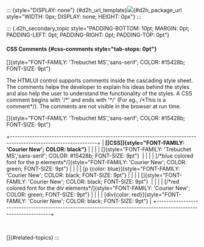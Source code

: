 ::: {style="DISPLAY: none"}
[](ms-xhelp:///?Id=d2h_url_template){#d2h_url_template}![](!package_url!){#d2h_package_url style="WIDTH: 0px; DISPLAY: none; HEIGHT: 0px"}
:::

::: {.d2h_secondary_topic style="PADDING-BOTTOM: 10pt; MARGIN: 0pt; PADDING-LEFT: 0pt; PADDING-RIGHT: 0pt; PADDING-TOP: 0pt"}
#### CSS Comments {#css-comments style="tab-stops: 0pt"}

[]{style="FONT-FAMILY: 'Trebuchet MS','sans-serif'; COLOR: #15428b; FONT-SIZE: 9pt"} 

The HTMLUI control supports comments inside the cascading style sheet. The comments help~~s~~ the developer to explain his ideas behind the styles and also help the user to understand the functionality of the styles. A CSS comment begins with \'/\*\' and ends with \'\*/\' (For eg., /\*This is a comment\*/). The comments are not visible in the browser at run time.

[]{style="FONT-FAMILY: 'Trebuchet MS','sans-serif'; COLOR: #15428b; FONT-SIZE: 9pt"} 

+-----------------------------------------------------------------------------------------------------------------+
| **[\[CSS\]]{style="FONT-FAMILY: 'Courier New'; COLOR: black"}**                                                 |
|                                                                                                                 |
| []{style="FONT-FAMILY: 'Trebuchet MS','sans-serif'; COLOR: #15428b; FONT-SIZE: 9pt"}                            |
|                                                                                                                 |
| [/\*blue colored font for the p elements\*/]{style="FONT-FAMILY: 'Courier New'; COLOR: green; FONT-SIZE: 9pt"}  |
|                                                                                                                 |
| [p {color: blue}]{style="FONT-FAMILY: 'Courier New'; COLOR: black; FONT-SIZE: 9pt"}                             |
|                                                                                                                 |
| []{style="FONT-FAMILY: 'Courier New'; COLOR: black; FONT-SIZE: 9pt"}                                            |
|                                                                                                                 |
| [/\*red colored font for the div elements\*/]{style="FONT-FAMILY: 'Courier New'; COLOR: green; FONT-SIZE: 9pt"} |
|                                                                                                                 |
| [div{color: red}]{style="FONT-FAMILY: 'Courier New'; COLOR: black; FONT-SIZE: 9pt"}                             |
+-----------------------------------------------------------------------------------------------------------------+

 

[]{#related-topics}
:::
